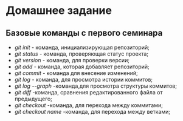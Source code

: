 # Домашнее задание

## Базовые команды с первого семинара

* *git init* - команда, инициализирующая репозиторий;
* *git status* - команда, проверяющая статус проекта;
* *git version* - команда, для проверки версии;
* *git add* - команда, которая добавляет репозиторий;
* *git commit* - команда для внесение изменений;
* *git log* - команда, для просмотра истории коммитов;
* *git log --graph* -команда,для просмотра структуры коммитов;
* *git diff* -команда, сравнения редактированного файла от предыдущего;
* *git checkout* -команда, для перехода между коммитами;
* *git checkout name* -команда, для перехода между ветками;